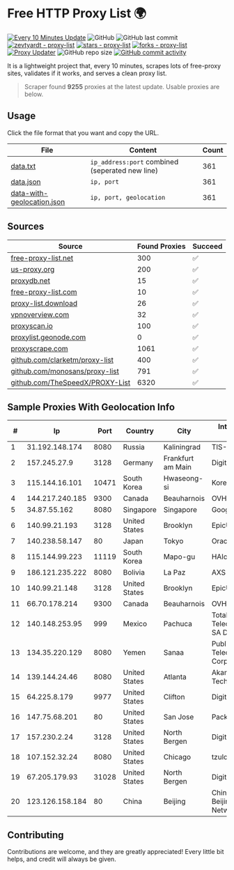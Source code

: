 
# Free HTTP Proxy List 🌍

[![Every 10 Minutes Update](https://github.com/mertguvencli/http-proxy-list/actions/workflows/main.yml/badge.svg?branch=main)](https://github.com/mertguvencli/http-proxy-list/actions/workflows/main.yml)
![GitHub](https://img.shields.io/github/license/mertguvencli/http-proxy-list)
![GitHub last commit](https://img.shields.io/github/last-commit/mertguvencli/http-proxy-list)
[![zevtyardt - proxy-list](https://img.shields.io/static/v1?label=zevtyardt&message=proxy-list&color=blue&logo=github)](https://github.com/zevtyardt/proxy-list "Go to GitHub repo")
[![stars - proxy-list](https://img.shields.io/github/stars/zevtyardt/proxy-list?style=social)](https://github.com/zevtyardt/proxy-list)
[![forks - proxy-list](https://img.shields.io/github/forks/zevtyardt/proxy-list?style=social)](https://github.com/zevtyardt/proxy-list)
[![Proxy Updater](https://github.com/zevtyardt/proxy-list/workflows/Proxy%20Updater/badge.svg)](https://github.com/zevtyardt/proxy-list/actions?query=workflow:"Proxy+Updater")
![GitHub repo size](https://img.shields.io/github/repo-size/zevtyardt/proxy-list)
[![GitHub commit activity](https://img.shields.io/github/commit-activity/m/zevtyardt/proxy-list?logo=commits)](https://github.com/zevtyardt/proxy-list/commits/main)

It is a lightweight project that, every 10 minutes, scrapes lots of free-proxy sites, validates if it works, and serves a clean proxy list.

> Scraper found **9255** proxies at the latest update. Usable proxies are below.

## Usage

Click the file format that you want and copy the URL.

|File|Content|Count|
|----|-------|-----|
|[data.txt](https://raw.githubusercontent.com/mertguvencli/http-proxy-list/main/proxy-list/data.txt)|`ip_address:port` combined (seperated new line)|361|
|[data.json](https://raw.githubusercontent.com/mertguvencli/http-proxy-list/main/proxy-list/data.json)|`ip, port`|361|
|[data-with-geolocation.json](https://raw.githubusercontent.com/mertguvencli/http-proxy-list/main/proxy-list/data-with-geolocation.json)|`ip, port, geolocation`|361|

## Sources

|Source|Found Proxies|Succeed|
|------|-------------|-------|
|[free-proxy-list.net](https://free-proxy-list.net)|300|✅|
|[us-proxy.org](https://www.us-proxy.org)|200|✅|
|[proxydb.net](http://proxydb.net)|15|✅|
|[free-proxy-list.com](https://free-proxy-list.com/?page=&port=&type%5B%5D=http&type%5B%5D=https&up_time=0&search=Search)|10|✅|
|[proxy-list.download](https://www.proxy-list.download/HTTP)|26|✅|
|[vpnoverview.com](https://vpnoverview.com/privacy/anonymous-browsing/free-proxy-servers)|32|✅|
|[proxyscan.io](https://www.proxyscan.io)|100|✅|
|[proxylist.geonode.com](https://proxylist.geonode.com/api/proxy-list?limit=300&page=1&sort_by=lastChecked&sort_type=desc&protocols=http,https)|0|✅|
|[proxyscrape.com](https://api.proxyscrape.com/v2/?request=displayproxies&protocol=http&timeout=10000&country=all&ssl=all&anonymity=all)|1061|✅|
|[github.com/clarketm/proxy-list](https://raw.githubusercontent.com/clarketm/proxy-list/master/proxy-list-raw.txt)|400|✅|
|[github.com/monosans/proxy-list](https://raw.githubusercontent.com/monosans/proxy-list/main/proxies/http.txt)|791|✅|
|[github.com/TheSpeedX/PROXY-List](https://raw.githubusercontent.com/TheSpeedX/PROXY-List/master/http.txt)|6320|✅|


## Sample Proxies With Geolocation Info

|#|Ip|Port|Country|City|Internet Service Provider|
|-|--|----|-------|----|-------------------------|
|1|31.192.148.174|8080|Russia|Kaliningrad|TIS-DIALOG|
|2|157.245.27.9|3128|Germany|Frankfurt am Main|DigitalOcean, LLC|
|3|115.144.16.101|10471|South Korea|Hwaseong-si|Korea Telecom|
|4|144.217.240.185|9300|Canada|Beauharnois|OVH SAS|
|5|34.87.55.162|8080|Singapore|Singapore|Google LLC|
|6|140.99.21.193|3128|United States|Brooklyn|EpicUp Holdings Inc|
|7|140.238.58.147|80|Japan|Tokyo|Oracle Corporation|
|8|115.144.99.223|11119|South Korea|Mapo-gu|HAIonNet|
|9|186.121.235.222|8080|Bolivia|La Paz|AXS Bolivia S. A.|
|10|140.99.21.148|3128|United States|Brooklyn|EpicUp Holdings Inc|
|11|66.70.178.214|9300|Canada|Beauharnois|OVH SAS|
|12|140.148.253.95|999|Mexico|Pachuca|Total Play Telecomunicaciones SA De CV|
|13|134.35.220.129|8080|Yemen|Sanaa|Public Telecommunication Corporation|
|14|139.144.24.46|8080|United States|Atlanta|Akamai Technologies, Inc.|
|15|64.225.8.179|9977|United States|Clifton|DigitalOcean, LLC|
|16|147.75.68.201|80|United States|San Jose|Packet Host, Inc.|
|17|157.230.2.24|3128|United States|North Bergen|DigitalOcean, LLC|
|18|107.152.32.24|8080|United States|Chicago|tzulo, inc.|
|19|67.205.179.93|31028|United States|North Bergen|DigitalOcean, LLC|
|20|123.126.158.184|80|China|Beijing|China Unicom Beijing Province Network|



## Contributing

Contributions are welcome, and they are greatly appreciated! Every
little bit helps, and credit will always be given.

